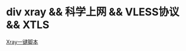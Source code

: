 # div xray && 科学上网 && VLESS协议 && XTLS
[Xray一键脚本](https://github.com/wangxudong123/xray/blob/main/xray.sh)
